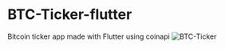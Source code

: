 # BTC-Ticker-flutter
 Bitcoin ticker app made with Flutter using coinapi
 ![BTC-Ticker](https://user-images.githubusercontent.com/50264214/91209642-7884d980-e725-11ea-93e1-d1fb7fb974e8.gif)

